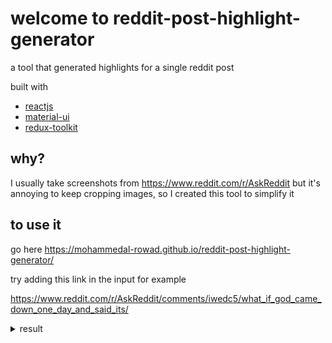 # welcome to reddit-post-highlight-generator

a tool that generated highlights for a single reddit post

built with

- [reactjs](https://reactjs.org/)
- [material-ui](https://material-ui.com/)
- [redux-toolkit](https://redux-toolkit.js.org/)

## why?
I usually take screenshots from https://www.reddit.com/r/AskReddit but it's annoying to keep cropping images, so I created this tool to simplify it


## to use it 
go here 
https://mohammedal-rowad.github.io/reddit-post-highlight-generator/

try adding this link in the input for example

https://www.reddit.com/r/AskReddit/comments/iwedc5/what_if_god_came_down_one_day_and_said_its/


<details>
  <summary>result</summary>
  
  <img src="example02.png" width="100%" />
</details>